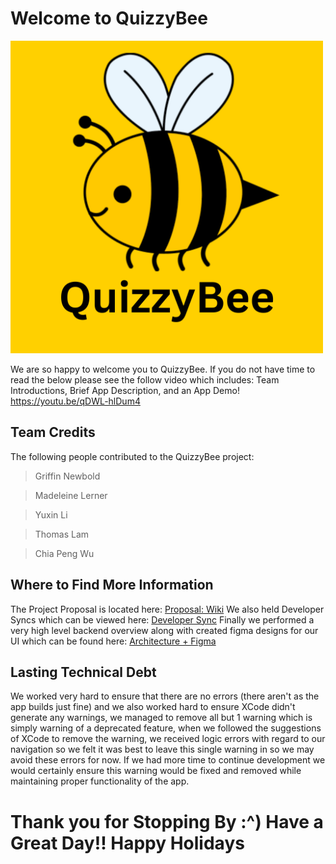 # Welcome to QuizzyBee
<img src="quizzybee/quizzybee/Assets.xcassets/AppIcon.appiconset/QuizzyBee.png" width = 500>


We are so happy to welcome you to QuizzyBee. If you do not have time to read the below please see the follow video which includes: Team Introductions, Brief App Description, and an App Demo! https://youtu.be/qDWL-hlDum4

## Team Credits
The following people contributed to the QuizzyBee project:

> Griffin Newbold 

> Madeleine Lerner 

> Yuxin Li

> Thomas Lam

> Chia Peng Wu

## Where to Find More Information
The Project Proposal is located here: <a href="https://gitlab.com/mobileappdevelopmentios/w4995_fall24/teams/vulture/-/wikis/Project-Proposal">Proposal: Wiki</a> We also held Developer Syncs which can be viewed here: <a href="https://gitlab.com/mobileappdevelopmentios/w4995_fall24/teams/vulture/-/wikis/Developer-Sync">Developer Sync</a> Finally we performed a very high level backend overview along with created figma designs for our UI which can be found here: <a href="https://gitlab.com/mobileappdevelopmentios/w4995_fall24/teams/vulture/-/wikis/Basic-Architecture-and-Design"> Architecture + Figma </a> 

## Lasting Technical Debt
We worked very hard to ensure that there are no errors (there aren't as the app builds just fine) and we also worked hard to ensure XCode didn't generate any warnings, we managed to remove all but 1 warning which is simply warning of a deprecated feature, when we followed the suggestions of XCode to remove the warning, we received logic errors with regard to our navigation so we felt it was best to leave this single warning in so we may avoid these errors for now. If we had more time to continue development we would certainly ensure this warning would be fixed and removed while maintaining proper functionality of the app.

# Thank you for Stopping By :^) Have a Great Day!! Happy Holidays